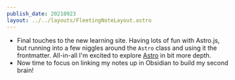 ```yaml
---
publish_date: 20210923
layout: ../../layouts/FleetingNoteLayout.astro
---
```


- Final touches to the new learning site. Having lots of fun with Astro.js, but running into a few niggles around the `Astro` class and using it the frontmatter. All-in-all I'm excited to explore [Astro](/index-notes/Astro.md) in bit more depth.
- Now time to focus on linking my notes up in Obsidian to build my second brain!
